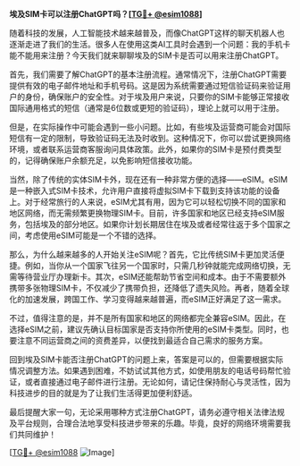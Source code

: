 **埃及SIM卡可以注册ChatGPT吗？[[TG💪+ @esim1088](https://t.me/s/esim1088)]**

随着科技的发展，人工智能技术越来越普及，而像ChatGPT这样的聊天机器人也逐渐走进了我们的生活。很多人在使用这类AI工具时会遇到一个问题：我的手机卡能不能用来注册？今天我们就来聊聊埃及的SIM卡是否可以用来注册ChatGPT。

首先，我们需要了解ChatGPT的基本注册流程。通常情况下，注册ChatGPT需要提供有效的电子邮件地址和手机号码。这是因为系统需要通过短信验证码来验证用户的身份，确保账户的安全性。对于埃及用户来说，只要你的SIM卡能够正常接收国际通用格式的短信（通常是6位数或更短的验证码），理论上就可以用于注册。

但是，在实际操作中可能会遇到一些小问题。比如，有些埃及运营商可能会对国际短信有一定的限制，导致验证码无法及时收到。这种情况下，你可以尝试更换网络环境，或者联系运营商客服询问具体政策。此外，如果你的SIM卡是预付费类型的，记得确保账户余额充足，以免影响短信接收功能。

当然，除了传统的实体SIM卡外，现在还有一种非常方便的选择——eSIM。eSIM是一种嵌入式SIM卡技术，允许用户直接将虚拟SIM卡下载到支持该功能的设备上。对于经常旅行的人来说，eSIM尤其有用，因为它可以轻松切换不同的国家和地区网络，而无需频繁更换物理SIM卡。目前，许多国家和地区已经支持eSIM服务，包括埃及的部分地区。如果你计划长期居住在埃及或者经常往返于多个国家之间，考虑使用eSIM可能是一个不错的选择。

那么，为什么越来越多的人开始关注eSIM呢？首先，它比传统SIM卡更加灵活便捷。例如，当你从一个国家飞往另一个国家时，只需几秒钟就能完成网络切换，无需等待营业厅办理新卡。其次，eSIM还能帮助节省空间和成本。由于不需要额外携带多张物理SIM卡，不仅减少了携带负担，还降低了遗失风险。再者，随着全球化的加速发展，跨国工作、学习变得越来越普遍，而eSIM正好满足了这一需求。

不过，值得注意的是，并不是所有国家和地区的网络都完全兼容eSIM。因此，在选择eSIM之前，建议先确认目标国家是否支持你所使用的eSIM卡类型。同时，也要注意不同运营商之间的资费差异，以便找到最适合自己需求的服务方案。

回到埃及SIM卡能否注册ChatGPT的问题上来，答案是可以的，但需要根据实际情况调整方法。如果遇到困难，不妨试试其他方式，如使用朋友的电话号码帮忙验证，或者直接通过电子邮件进行注册。无论如何，请记住保持耐心与灵活性，因为科技进步的目的就是为了让我们生活得更加便利舒适。

最后提醒大家一句，无论采用哪种方式注册ChatGPT，请务必遵守相关法律法规及平台规则，合理合法地享受科技进步带来的乐趣。毕竟，良好的网络环境需要我们共同维护！

[[TG💪+ @esim1088](https://t.me/s/esim1088) ![Image](https://i.postimg.cc/4NQfJmqS/Snipaste-2025-05-13-00-14-12.png)]
